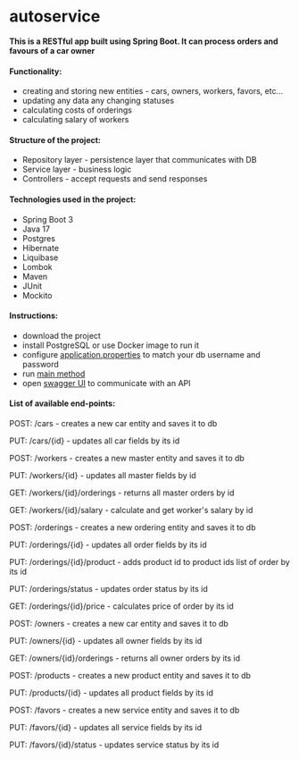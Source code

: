 # autoservice

**This is a RESTful app built using Spring Boot. It can process orders and favours of a car owner**

#### Functionality:
- creating and storing new entities - cars, owners, workers, favors, etc...
- updating any data any changing statuses
- calculating costs of orderings
- calculating salary of workers

#### Structure of the project:
- Repository layer - persistence layer that communicates with DB
- Service layer - business logic
- Controllers - accept requests and send responses

#### Technologies used in the project:
- Spring Boot 3
- Java 17
- Postgres
- Hibernate
- Liquibase
- Lombok
- Maven
- JUnit
- Mockito

#### Instructions:
- download the project
- install PostgreSQL or use Docker image to run it
- configure [application.properties](src/main/resources/application.properties) to match your db username and password
- run [main method](src/main/java/ua/masaltsev/autoservice2/Autoservice2Application.java)
- open [swagger UI](http://localhost:8080/swagger-ui/index.html#/) to communicate with an API

#### List of available end-points:

POST: /cars - creates a new car entity and saves it to db

PUT: /cars/{id} - updates all car fields by its id

POST: /workers - creates a new master entity and saves it to db

PUT: /workers/{id} - updates all master fields by id

GET: /workers/{id}/orderings - returns all master orders by id

GET: /workers/{id}/salary - calculate and get worker's salary by id

POST: /orderings - creates a new ordering entity and saves it to db

PUT: /orderings/{id} - updates all order fields by its id

PUT: /orderings/{id}/product - adds product id to product ids list of order by its id

PUT: /orderings/status - updates order status by its id

GET: /orderings/{id}/price - calculates price of order by its id

POST: /owners - creates a new car entity and saves it to db

PUT: /owners/{id} - updates all owner fields by its id

GET: /owners/{id}/orderings - returns all owner orders by its id

POST: /products - creates a new product entity and saves it to db

PUT: /products/{id} - updates all product fields by its id

POST: /favors - creates a new service entity and saves it to db

PUT: /favors/{id} - updates all service fields by its id

PUT: /favors/{id}/status - updates service status by its id
